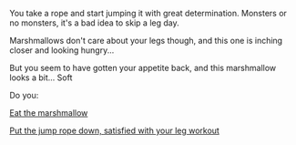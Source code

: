 You take a rope and start jumping it with great determination. Monsters or no monsters, it's a bad idea
to skip a leg day.

Marshmallows don't care about your legs though, and this one is inching closer and looking hungry...

But you seem to have gotten your appetite back, and this marshmallow
looks a bit... Soft

Do you:

[Eat the marshmallow](../../eatmarshmallow/eatmarshmallow.md)

[Put the jump rope down, satisfied with your leg workout](../macgyver.md)